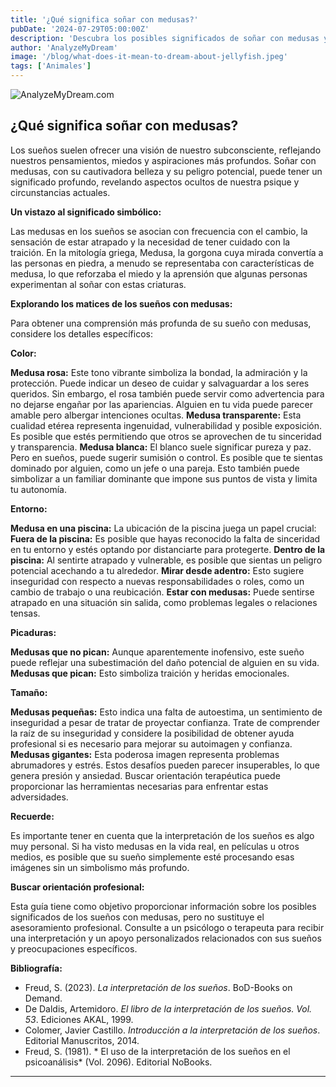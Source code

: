 ```yaml
---
title: '¿Qué significa soñar con medusas?'
pubDate: '2024-07-29T05:00:00Z'
description: 'Descubra los posibles significados de soñar con medusas y cómo interpretar estos sueños. Conozca las diferentes interpretaciones de las medusas rosas, transparentes, blancas y más.'
author: 'AnalyzeMyDream'
image: '/blog/what-does-it-mean-to-dream-about-jellyfish.jpeg'
tags: ['Animales']
---
```


![AnalyzeMyDream.com](/blog/what-does-it-mean-to-dream-about-jellyfish.jpeg)

## ¿Qué significa soñar con medusas?

Los sueños suelen ofrecer una visión de nuestro subconsciente, reflejando nuestros pensamientos, miedos y aspiraciones más profundos. Soñar con medusas, con su cautivadora belleza y su peligro potencial, puede tener un significado profundo, revelando aspectos ocultos de nuestra psique y circunstancias actuales.

**Un vistazo al significado simbólico:**

Las medusas en los sueños se asocian con frecuencia con el cambio, la sensación de estar atrapado y la necesidad de tener cuidado con la traición. En la mitología griega, Medusa, la gorgona cuya mirada convertía a las personas en piedra, a menudo se representaba con características de medusa, lo que reforzaba el miedo y la aprensión que algunas personas experimentan al soñar con estas criaturas.

**Explorando los matices de los sueños con medusas:**

Para obtener una comprensión más profunda de su sueño con medusas, considere los detalles específicos:

**Color:**

**Medusa rosa:** Este tono vibrante simboliza la bondad, la admiración y la protección. Puede indicar un deseo de cuidar y salvaguardar a los seres queridos. Sin embargo, el rosa también puede servir como advertencia para no dejarse engañar por las apariencias. Alguien en tu vida puede parecer amable pero albergar intenciones ocultas.
**Medusa transparente:** Esta cualidad etérea representa ingenuidad, vulnerabilidad y posible exposición. Es posible que estés permitiendo que otros se aprovechen de tu sinceridad y transparencia.
**Medusa blanca:** El blanco suele significar pureza y paz. Pero en sueños, puede sugerir sumisión o control. Es posible que te sientas dominado por alguien, como un jefe o una pareja. Esto también puede simbolizar a un familiar dominante que impone sus puntos de vista y limita tu autonomía.

**Entorno:**

**Medusa en una piscina:** La ubicación de la piscina juega un papel crucial:
**Fuera de la piscina:** Es posible que hayas reconocido la falta de sinceridad en tu entorno y estés optando por distanciarte para protegerte.
**Dentro de la piscina:** Al sentirte atrapado y vulnerable, es posible que sientas un peligro potencial acechando a tu alrededor.
**Mirar desde adentro:** Esto sugiere inseguridad con respecto a nuevas responsabilidades o roles, como un cambio de trabajo o una reubicación.
**Estar con medusas:** Puede sentirse atrapado en una situación sin salida, como problemas legales o relaciones tensas.

**Picaduras:**

**Medusas que no pican:** Aunque aparentemente inofensivo, este sueño puede reflejar una subestimación del daño potencial de alguien en su vida. 
**Medusas que pican:** Esto simboliza traición y heridas emocionales.

**Tamaño:**

**Medusas pequeñas:** Esto indica una falta de autoestima, un sentimiento de inseguridad a pesar de tratar de proyectar confianza. Trate de comprender la raíz de su inseguridad y considere la posibilidad de obtener ayuda profesional si es necesario para mejorar su autoimagen y confianza.
**Medusas gigantes:** Esta poderosa imagen representa problemas abrumadores y estrés. Estos desafíos pueden parecer insuperables, lo que genera presión y ansiedad. Buscar orientación terapéutica puede proporcionar las herramientas necesarias para enfrentar estas adversidades.

**Recuerde:**

Es importante tener en cuenta que la interpretación de los sueños es algo muy personal. Si ha visto medusas en la vida real, en películas u otros medios, es posible que su sueño simplemente esté procesando esas imágenes sin un simbolismo más profundo.

**Buscar orientación profesional:**

Esta guía tiene como objetivo proporcionar información sobre los posibles significados de los sueños con medusas, pero no sustituye el asesoramiento profesional. Consulte a un psicólogo o terapeuta para recibir una interpretación y un apoyo personalizados relacionados con sus sueños y preocupaciones específicos.

**Bibliografía:**

* Freud, S. (2023). *La interpretación de los sueños*. BoD-Books on Demand. 
* De Daldis, Artemidoro. *El libro de la interpretación de los sueños. Vol. 53*. Ediciones AKAL, 1999. 
* Colomer, Javier Castillo. *Introducción a la interpretación de los sueños*. Editorial Manuscritos, 2014. 
* Freud, S. (1981). * El uso de la interpretación de los sueños en el psicoanálisis* (Vol. 2096). Editorial NoBooks.

---